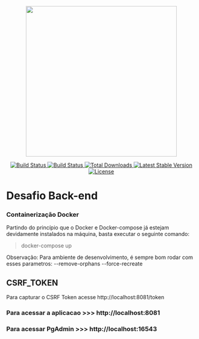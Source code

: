 <p align="center">
    <a href="https://laravel.com" target="_blank">
        <img src="https://raw.githubusercontent.com/laravel/art/master/logo-lockup/5%20SVG/2%20CMYK/1%20Full%20Color/laravel-logolockup-cmyk-red.svg" width="400">
    </a>
</p>

<p align="center">
    <a href="https://br2.php.net/">
        <img src="https://www.php.net/images/logos/new-php-logo.svg" alt="Build Status">
    </a>
    <a href="https://travis-ci.org/laravel/framework">
        <img src="https://travis-ci.org/laravel/framework.svg" alt="Build Status">
    </a>
    <a href="https://packagist.org/packages/laravel/framework">
        <img src="https://img.shields.io/packagist/dt/laravel/framework" alt="Total Downloads">
    </a>
    <a href="https://packagist.org/packages/laravel/framework">
        <img src="https://img.shields.io/packagist/v/laravel/framework" alt="Latest Stable Version">
    </a>
    <a href="https://packagist.org/packages/laravel/framework">
        <img src="https://img.shields.io/packagist/l/laravel/framework" alt="License">
    </a>
</p>

# Desafio Back-end

### Containerização Docker

Partindo do princípio que o Docker e Docker-compose já estejam devidamente instalados na máquina, basta executar o seguinte comando: 

> docker-compose up 

Observação: Para ambiente de desenvolvimento, é sempre bom rodar com esses parametros: --remove-orphans --force-recreate 

## CSRF_TOKEN

Para capturar o CSRF Token acesse http://localhost:8081/token

### Para acessar a aplicacao >>> http://localhost:8081  

### Para acessar PgAdmin >>>  http://localhost:16543
